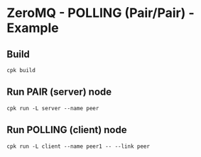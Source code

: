 # ZeroMQ - POLLING (Pair/Pair) - Example

## Build

```shell
cpk build
```

## Run PAIR (server) node

```shell
cpk run -L server --name peer
```

## Run POLLING (client) node

```shell
cpk run -L client --name peer1 -- --link peer
```

